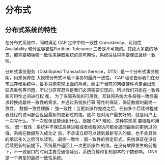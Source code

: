 # 分布式

## 分布式系统的特性

在分布式系统中，同时满足 CAP 定律中的一致性 Consistency、可用性 Availability 和分区容错性Partition Tolerance 三者是不可能的。在绝大多数的场景，都需要牺牲强一致性来换取系统的高可用性，系统往往只需要保证最终一致性。

分布式事务服务（Distributed Transaction Service，DTS）是一个分布式事务框架，用来保障在
大规模分布式环境下事务的最终一致性。
CAP 理论告诉我们在分布式存储系统中，最多只能实现上面的两点。而由于当前的网络硬件肯定会出现
延迟丢包等问题，所以分区容忍性是我们必须需要实现的，所以我们只能在一致性和可用性之间进行权
衡。
为了保障系统的可用性，互联网系统大多将强一致性需求转换成最终一致性的需求，并通过系统执行幂
等性的保证，保证数据的最终一致性。
数据一致性理解：
强一致性：当更新操作完成之后，任何多个后续进程或者线程的访问都会返回最新的更新过的值。这种
是对用户最友好的，就是用户上一次写什么，下一次就保证能读到什么。根据 CAP 理论，这种实现需
要牺牲可用性。
弱一致性：系统并不保证后续进程或者线程的访问都会返回最新的更新过的值。系统在数据写入成功之
后，不承诺立即可以读到最新写入的值，也不会具体的承诺多久之后可以读到。
最终一致性：弱一致性的特定形式。系统保证在没有后续更新的前提下，系统最终返回上一次更新操作
的值。在没有故障发生的前提下，不一致窗口的时间主要受通信延迟，系统负载和复制副本的个数影响。
DNS 是一个典型的最终一致性系统。